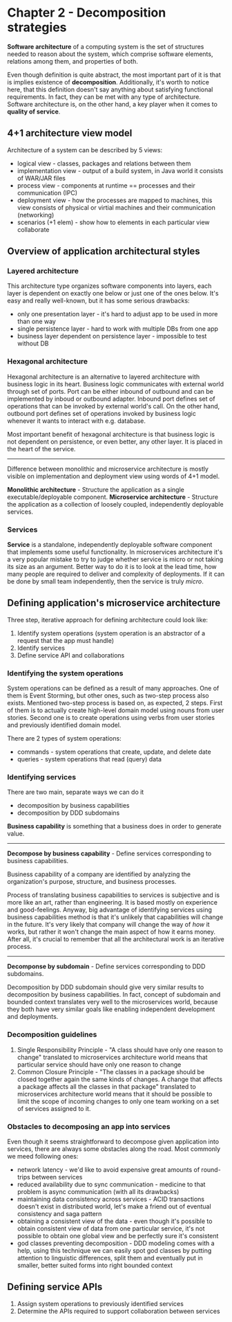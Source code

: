 # Chapter 2 - Decomposition strategies

**Software architecture** of a computing system is the set of structures needed to reason about the system, which comprise software elements, relations among them, and properties of both.

Even though definition is quite abstract, the most important part of it is that is implies existence of **decomposition**. Additionally, it's worth to notice here, that this definition doesn't say anything about satisfying functional requirements. In fact, they can be met with any type of architecture. Software architecture is, on the other hand, a key player when it comes to **quality of service**.

## 4+1 architecture view model

Architecture of a system can be described by 5 views:
- logical view - classes, packages and relations between them
- implementation view - output of a build system, in Java world it consists of WAR/JAR files
- process view - components at runtime == processes and their communication (IPC)
- deployment view - how the processes are mapped to machines, this view consists of physical or virtial machines and their communication (networking)
- scenarios (+1 elem) - show how to elements in each particular view collaborate

## Overview of application architectural styles

### Layered architecture

This architecture type organizes software components into layers, each layer is dependent on exactly one below or just one of the ones below. It's easy and really well-known, but it has some serious drawbacks:
- only one presentation layer - it's hard to adjust app to be used in more than one way
- single persistence layer - hard to work with multiple DBs from one app
- business layer dependent on persistence layer - impossible to test without DB

### Hexagonal architecture

Hexagonal architecture is an alternative to layered architecture with business logic in its heart. Business logic communicates with external world through set of ports. Port can be either inbound of outbound and can be implemented by inboud or outbound adapter. Inbound port defines set of operations that can be invoked by external world's call. On the other hand, outbound port defines set of operations invoked by business logic whenever it wants to interact with e.g. database.

Most important benefit of hexagonal architecture is that business logic is not dependent on persistence, or even better, any other layer. It is placed in the heart of the service.

---

Difference between monolithic and microservice architecture is mostly visible on implementation and deployment view using words of 4+1 model.

**Monolithic architecture** - Structure the application as a single executable/deployable component.
**Microservice architecture** - Structure the application as a collection of loosely coupled, independently deployable services.

### Services

**Service** is a standalone, independently deployable software component that implements some useful functionality. In microservices architecture it's a very popular mistake to try to judge whether service is micro or not taking its size as an argument. Better way to do it is to look at the lead time, how many people are required to deliver and complexity of deployments. If it can be done by small team independently, then the service is truly *micro*.

## Defining application's microservice architecture

Three step, iterative approach for defining architecture could look like:
1. Identify system operations (system operation is an abstractor of a request that the app must handle)
2. Identify services
3. Define service API and collaborations

### Identifying the system operations

System operations can be defined as a result of many approaches. One of them is Event Storming, but other ones, such as two-step process also exists. Mentioned two-step process is based on, as expected, 2 steps. First of them is to actually create high-level domain model using nouns from user stories. Second one is to create operations using verbs from user stories and previously identified domain model.

There are 2 types of system operations:
- commands - system operations that create, update, and delete date
- queries - system operations that read (query) data

### Identifying services

There are two main, separate ways we can do it
- decomposition by business capabilities
- decomposition by DDD subdomains

**Business capability** is something that a business does in order to generate value.

---

**Decompose by business capability** - Define services corresponding to business capabilities.

Business capability of a company are identified by analyzing the organization's purpose, structure, and business processes.

Process of translating business capabilities to services is subjective and is more like an art, rather than engineering. It is based mostly on experience and good-feelings. Anyway, big advantage of identifying services using business capabilities method is that it's unlikely that capabilities will change in the future. It's very likely that company will change the way of *how* it works, but rather it won't change the main aspect of how it earns money. After all, it's crucial to remember that all the architectural work is an iterative process.

---

**Decomponse by subdomain** - Define services corresponding to DDD subdomains.

Decomposition by DDD subdomain should give very similar results to decomposition by business capabilities. In fact, concept of subdomain and bounded context translates very well to the microservices world, because they both have very similar goals like enabling independent development and deployments.

### Decomposition guidelines

1. Single Responsibility Principle - "A class should have only one reason to change" translated to microservices architecture world means that particular service should have only one reason to change
2. Common Closure Principle - "The classes in a package should be closed together again the same kinds of changes. A change that affects a package affects all the classes in that package" translated to microservices architecture world means that it should be possible to limit the scope of incoming changes to only one team working on a set of services assigned to it. 

### Obstacles to decomposing an app into services

Even though it seems straightforward to decompose given application into services, there are always some obstacles along the road. Most commonly we meed following ones:
- network latency - we'd like to avoid expensive great amounts of round-trips between services
- reduced availability due to sync communication - medicine to that problem is async communication (with all its drawbacks)
- maintaining data consistency across services - ACID transactions doesn't exist in distributed world, let's make a friend out of eventual consistency and saga pattern 
- obtaining a consistent view of the data - even though it's possible to obtain consistent view of data from one particular service, it's not possible to obtain one global view and be perfectly sure it's consistent
- god classes preventing decomposition - DDD modeling comes with a help, using this technique we can easily spot god classes by putting attention to linguistic differences, split them and eventually put in smaller, better suited forms into right bounded context

## Defining service APIs

1. Assign system operations to previously identified services
2. Determine the APIs required to support collaboration between services
